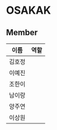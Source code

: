 # OSAKAK

## Member

| 이름  | 역할  |
|:---:|:---:|
| 김호정 |     |
| 이예진 |     |
| 조한이 |     |
| 남이랑 |     |
| 양주연 |     |
| 이상원 |     |

